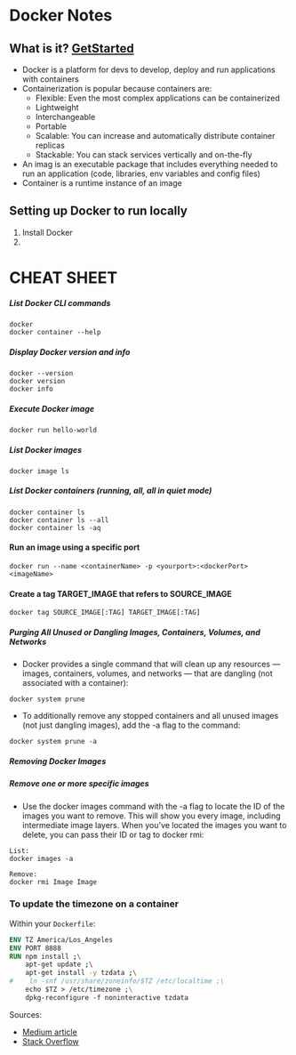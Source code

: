 # Docker Notes

## What is it? [GetStarted](https://docs.docker.com/get-started/)
* Docker is a platform for devs to develop, deploy and run applications with containers
* Containerization is popular because containers are: 
    * Flexible: Even the most complex applications can be containerized
    * Lightweight
    * Interchangeable
    * Portable
    * Scalable: You can increase and automatically distribute container replicas
    * Stackable: You can stack services vertically and on-the-fly
* An imag is an executable package that includes everything needed to run an application (code, libraries, env variables and config files)
* Container is a runtime instance of an image

## Setting up Docker to run locally

1. Install Docker
2. 


# CHEAT SHEET
##### List Docker CLI commands
```
docker
docker container --help
```

##### Display Docker version and info
```
docker --version
docker version
docker info
```

##### Execute Docker image
`docker run hello-world`

##### List Docker images
`docker image ls`

##### List Docker containers (running, all, all in quiet mode)
```
docker container ls
docker container ls --all
docker container ls -aq
```

#### Run an image using a specific port 
```
docker run --name <containerName> -p <yourport>:<dockerPort> <imageName>

```
#### Create a tag TARGET_IMAGE that refers to SOURCE_IMAGE
`docker tag SOURCE_IMAGE[:TAG] TARGET_IMAGE[:TAG]` 


##### Purging All Unused or Dangling Images, Containers, Volumes, and Networks
* Docker provides a single command that will clean up any resources — images, containers, volumes, and networks — that are dangling (not associated with a container):
```
docker system prune
```

* To additionally remove any stopped containers and all unused images (not just dangling images), add the -a flag to the command:

```
docker system prune -a
```

##### Removing Docker Images
##### Remove one or more specific images
* Use the docker images command with the -a flag to locate the ID of the images you want to remove. This will show you every image, including intermediate image layers. When you've located the images you want to delete, you can pass their ID or tag to docker rmi:

``` 
List:
docker images -a

Remove:
docker rmi Image Image
```

### To update the timezone on a container

Within your `Dockerfile`:
```dockerfile
ENV TZ America/Los_Angeles
ENV PORT 8888
RUN npm install ;\
    apt-get update ;\
    apt-get install -y tzdata ;\
#    ln -snf /usr/share/zoneinfo/$TZ /etc/localtime ;\
    echo $TZ > /etc/timezone ;\
    dpkg-reconfigure -f noninteractive tzdata
```
Sources: 
* [Medium article](https://medium.com/@ibrahimgunduz34/be-careful-while-playing-docker-about-timezone-configuration-e7a2217e9b76)
* [Stack Overflow](https://unix.stackexchange.com/questions/140734/configure-localtime-dpkg-reconfigure-tzdata)